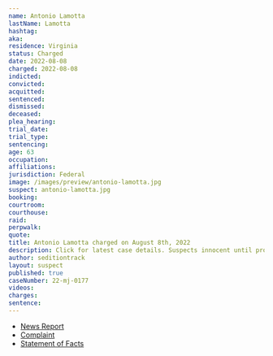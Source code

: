 ```yaml
---
name: Antonio Lamotta
lastName: Lamotta
hashtag:
aka:
residence: Virginia
status: Charged
date: 2022-08-08
charged: 2022-08-08
indicted:
convicted:
acquitted:
sentenced:
dismissed:
deceased:
plea_hearing:
trial_date:
trial_type:
sentencing:
age: 63
occupation:
affiliations:
jurisdiction: Federal
image: /images/preview/antonio-lamotta.jpg
suspect: antonio-lamotta.jpg
booking:
courtroom:
courthouse:
raid:
perpwalk:
quote:
title: Antonio Lamotta charged on August 8th, 2022
description: Click for latest case details. Suspects innocent until proven guilty.
author: seditiontrack
layout: suspect
published: true
caseNumber: 22-mj-0177
videos:
charges:
sentence:
---
```

- [News Report](https://www.msn.com/en-us/news/crime/qanon-supporter-arrested-over-firearms-near-2020-vote-counting-center-now-faces-jan-6-charges/ar-AA10Jpe4)
- [Complaint](https://www.justice.gov/usao-dc/case-multi-defendant/file/1526736/download)
- [Statement of Facts](https://www.justice.gov/usao-dc/case-multi-defendant/file/1526741/download)
